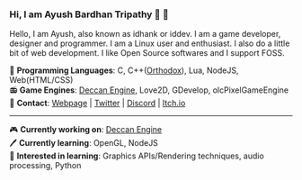 ### Hi, I am Ayush Bardhan Tripathy :wave: :pray:
Hello, I am Ayush, also known as idhank or iddev. I am a game developer, designer and programmer. I am a Linux user and enthusiast. I also do a little bit of web development. I like Open Source softwares and I support FOSS.

:diamond_shape_with_a_dot_inside: **Programming Languages**: C, C++([Orthodox](https://gist.github.com/bkaradzic/2e39896bc7d8c34e042b)), Lua, NodeJS, Web(HTML/CSS)  
:radio: **Game Engines**: [Deccan Engine](https://github.com/iddev5/DeccanEngine), Love2D, GDevelop, olcPixelGameEngine  
:loudspeaker: **Contact**: [Webpage](https://ayush.thedev.id) | [Twitter](https://twitter.com/iddev5) | [Discord](https://discord.gg/bNwnxwn) | [Itch.io](https://iddev.itch.io/)  

---

:video_game: **Currently working on**: [Deccan Engine](https://github.com/iddev5/DeccanEngine)  
:pen: **Currently learning**: OpenGL, NodeJS  
:scroll: **Interested in learning**: Graphics APIs/Rendering techniques, audio processing, Python  
